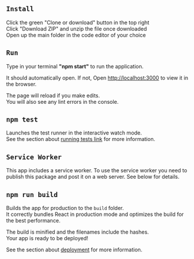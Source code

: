 
## `Install`
Click the green "Clone or download" button in the top right<br>
Click "Download ZIP" and unzip the file once downloaded <br>
Open up the main folder in the code editor of your choice <br>

## `Run`
Type in your terminal <strong>"npm start"</strong> to run the application.

It should automatically open. If not, Open [http://localhost:3000](http://localhost:3000) to view it in the browser.

The page will reload if you make edits.<br>
You will also see any lint errors in the console.

## `npm test`

Launches the test runner in the interactive watch mode.<br>
See the section about [running tests link](https://facebook.github.io/create-react-app/docs/running-tests) for more information.

## `Service Worker`
This app includes a service worker. To use the service worker you need to publish this package and post it on a web server. See below for details.

## `npm run build`

Builds the app for production to the `build` folder.<br>
It correctly bundles React in production mode and optimizes the build for the best performance.

The build is minified and the filenames include the hashes.<br>
Your app is ready to be deployed!

See the section about [deployment](https://facebook.github.io/create-react-app/docs/deployment) for more information.


